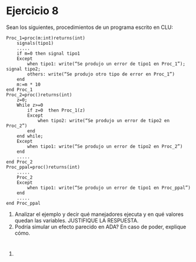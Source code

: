 # Ejercicio 8

Sean los siguientes, procedimientos de un programa escrito en CLU:

```CLU
Proc_1=proc(m:int)returns(int)
    signals(tipo1)
    .....
    if​ m=0 ​then​ signal tipo1
    Except
        when tipo1: write(“Se produjo un error de tipo1 en Proc_1”); signal tipo2;
        others: write(“Se produjo otro tipo de error en Proc_1”)
    end
    m:=m * 10
end Proc_1
Proc_2=proc()returns(int)
    z=0;
    While z>=0
        if​ z=0 ​ then​ Proc_1(z)
        Except
            when tipo2: write(“Se produjo un error de tipo2 en Proc_2”)
        end
    end while​;
    Except
        when tipo1: write(“Se produjo un error de tipo2 en Proc_2”)
    end
    .....
end Proc_2
Proc_ppal=proc()returns(int)
    .....
    Proc_2
    Except
        when tipo1: write(“Se produjo un error de tipo1 en Proc_ppal”)
    end
    .....
end Proc_ppal
```

1. Analizar el ejemplo y decir qué manejadores ejecuta y en qué valores quedan las variables. JUSTIFIQUE LA RESPUESTA.
2. Podría simular un efecto parecido en ADA? En caso de poder, explique cómo.

#

1.
